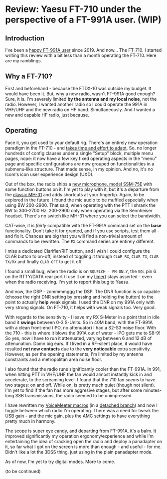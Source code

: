 # Review: Yaesu FT-710 under the perspective of a FT-991A user. (WIP)
## Introduction
I've been a [happy FT-991A user](https://github.com/rfrht/FT-991A/wiki/Review-FT-991A) since 2019. And now... The FT-710. I started writing this review with a bit less than a month operating the FT-710. Here are my ramblings.

## Why a FT-710?
First and beforehand - because the FTDX-10 was outside my budget. It would have been it. But, why a new radio, wasn't FT-991A good enough? Sure, it is. I'm severely limited **by the antenna and my local noise**, not the radio. However, I wanted another radio so I could operate the 991A in VHF/UHF and the new radio on HF band. Simultaneously. And I wanted a new and capable HF radio, just because.

## Operating
Face it, you get used to your default rig. There's an entirely new operation paradigm in the FT-710 - and [takes time and effort to adapt](https://github.com/rfrht/PY2RAF/blob/master/Improving-FT-710-usability.md). So, no longer hundreds of config clauses under a single "Setup" block, multiple menu pages, nope: it now have a few key fixed operating aspects in the "menu" page and specific configurations are now grouped on functionalities in a submenu-like structure. That made sense, in my opinion. And no, it's no Icom's icon user experience design (UXD).

Out of the box, the radio ships a [new microphone, model SSM-75E](https://www.eham.net/reviews/view-product?id=15065) with some function buttons on it. I'm yet to play with it, but it's a departure from the [classic MH-31](https://www.universal-radio.com/catalog/hamhf/0406FT900.html) and adds shortcuts at your fingertip. Again, to be explored in the future. I found the mic audio to be muffled especially when using BW 200-2900. That said, when operating with the PTT I shrank the BW to 300-2700 Hz. 200-2900 only when operating via the Sennheiser headset. There's no switch like MH-31 where you can select the bandwidth.

CAT-wise, it is _fairly_ compatible with the FT-991A command set on the **base** functionality. Don't take it for granted, and if you use scripts, test them all - and fix it. Chances are big that you will find a non-trivial amount of commands to be rewritten. The `EX` command series are entirely different.

I miss a dedicated Clarifier/RIT button, and I wish I could configure the CLAR button to on-off, instead of toggling it through `CLAR RX`, `CLAR TX`, `CLAR TX/RX` and finally `CLAR OFF` to get it off.

I found a small bug; when the radio is on `SQUELCH - FM ONLY`, the `SQL` pin 6 on the RTTY/DATA rear port (I use it on my [timer](https://github.com/rfrht/Yaesu-OLED-TX-Timer)) stays asserted - even when the radio receiving. I'm yet to report this bug to Yaesu.

And now, the DSP - zommmmggg the DSP. The DNR function is so capable (choose the right DNR setting by pressing and holding the button) to the point to actually **help** weak signals. I used the DNR on my 991A only with very strong signals. On FT-710, it helps with weak signals too. Very good.

With regards to the sensitivity - I leave my RX S-Meter in a point that in idle band it **swings** between 0-3 S-Units. So in 40M band, with the FT-991A with a clean front-end (IPO, no attenuator) I had a S2-S3 noise floor. With the 710 - this is where it blows the 991A out of water - IPO gets me to S8-9! So yes, now I have to run it attenuated, varying between 6 and 12 dB of attenunation. Damn big ears. If I lived in a RF-silent place, it would have resulted **net new contacts** due to the **very noticeable** extra sensitivity. However, as per the opening statements, I'm limited by my antenna constraints and a metropolitan area noise floor.

I also found that the radio runs significantly cooler than the FT-991A. In 991, when hitting PTT in VHF/UHF the fan would almost instantly kick in and accelerate, to the screaming level. I found that the 710 fan *seems* to have two stages: on and off. While on, is pretty much quiet (though not silent). I'm yet to find if the fan has more aggresive stages, but after some minutes-long SSB transmissions, the radio seemed to be unimpressed.

I have rewritten my [VoiceMeeter macros](https://github.com/rfrht/Voicemeeter-FT-991A/wiki) (in a [detached branch](https://github.com/rfrht/Voicemeeter-FT-991A/tree/RF)) and now I toggle between which radio I'm operating. There was a need for tweak the USB gain - and the mic gain, plus the AMC settings to have everything pretty much in harmony.

The scope is super eye candy, and departing from FT-991A, it's a balm. It improved significantly my operation ergonomy/experience and while I'm entertaining the idea of cracking open the radio and deploy a panadapter on it, so far what I got on the screen is more than enough - and useful - for me. Didn't like a lot the 3DSS thing, just using in the plain panadapter mode.

As of now, I'm yet to try digital modes. More to come.

(to be continued)
